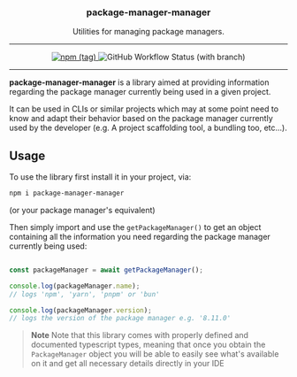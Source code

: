 <p align="center">
  <h3 align="center">package-manager-manager</h3>

  <p align="center">
    Utilities for managing package managers.
  </p>
</p>

---

<p align="center">
  <a href="https://npmjs.com/package/package-manager-manager" target="_blank">
		<img alt="npm (tag)" src="https://img.shields.io/npm/v/package-manager-manager/latest?color=3777FF&style=flat-square" />
	</a>
	<img alt="GitHub Workflow Status (with branch)" src="https://img.shields.io/github/actions/workflow/status/james-elicx/package-manager-manager/release.yml?branch=main&color=95FF38&style=flat-square" />
</p>

---

__package-manager-manager__ is a library aimed at providing information regarding the package manager currently being used in a given project.

It can be used in CLIs or similar projects which may at some point need to know and adapt their behavior based on the package manager currently used by the developer (e.g. A project scaffolding tool, a bundling too, etc...).

## Usage

To use the library first install it in your project, via:

```sh
npm i package-manager-manager
```
(or your package manager's equivalent)

Then simply import and use the `getPackageManager()` to get an object containing all the information you need regarding the package manager currently being used:

```js

const packageManager = await getPackageManager();

console.log(packageManager.name);
// logs 'npm', 'yarn', 'pnpm' or 'bun'

console.log(packageManager.version);
// logs the version of the package manager e.g. '8.11.0'

```

> **Note**
> Note that this library comes with properly defined and documented typescript types, meaning that once you obtain the `PackageManager` object you will be able to easily see what's available on it and get all necessary details directly in your IDE
